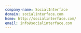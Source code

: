 ```yaml
---
company-name: SocialInterface
domain: socialinterface.com
home: http://socialinterface.com/
email: info@socialinterface.com
---
```




